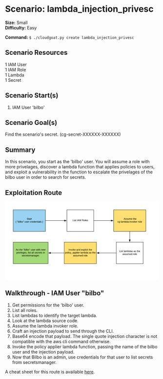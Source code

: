 
# Scenario: lambda_injection_privesc

**Size:** Small  
**Difficulty:** Easy

**Command:** `$ ./cloudgoat.py create lambda_injection_privesc`

## Scenario Resources

1 IAM User  
1 IAM Role  
1 Lambda   
1 Secret 

## Scenario Start(s)

1. IAM User 'bilbo' 

## Scenario Goal(s)

Find the scenario's secret. (cg-secret-XXXXXX-XXXXXX)

## Summary

In this scenario, you start as the 'bilbo' user. You will assume a role with more privelages, discover a 
lambda function that applies policies to users, and exploit a vulnerability in the function to escalate 
the privelages of the bilbo user in order to search for secrets. 

## Exploitation Route

![Lucidchart Diagram](exploitation_route.png "Exploitation Route")


## Walkthrough - IAM User "bilbo"

1. Get permissions for the 'bilbo' user.
2. List all roles.
3. List lambdas to identify the target lambda.
4. Look at the lambda source code.
5. Assume the lambda invoker role.
6. Craft an injection payload to send through the CLI.
7. Base64 encode that payload. The single quote injection character is not compatible with the aws cli command otherwise.
8. Invoke the policy applier lambda function, passing the name of the bilbo user and the injection payload. 
9. Now that Bilbo is an admin, use credentials for that user to list secrets from secretsmanager. 

A cheat sheet for this route is available [here](./cheat_sheet.md).